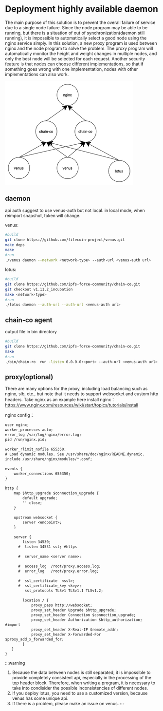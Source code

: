 # Deployment highly available daemon

The main purpose of this solution is to prevent the overall failure of service due to a single node failure. Since the node program may be able to be running, but there is a situation of out of synchronization(daemon still running), it is impossible to automatically select a good node using the nginx service simply. In this solution, a new proxy program is used between nginx and the node program to solve the problem. The proxy program will automatically monitor the height and weight changes in multiple nodes, and only the best node will be selected for each request. Another security feature is that nodes can choose different implementations, so that if something goes wrong with one implementation, nodes with other implementations can also work.

![](https://raw.githubusercontent.com/hunjixin/imgpool/master/chain-co.png)

## daemon

api auth suggest to use venus-auth but not local.  in local mode, when reimport snapshot, token will change.

venus:
```sh
#build
git clone https://github.com/filecoin-project/venus.git
make deps
make
#run
./venus daemon --network <network-type> --auth-url <venus-auth url>
```

lotus:
```sh
#build
git clone https://github.com/ipfs-force-community/chain-co.git
git checkout v1.11.2_incubation
make <network-type>
#run
./lotus daemon --auth-url --auth-url <venus-auth url>
```

## chain-co agent

output file in bin directory
```sh
#build
git clone https://github.com/ipfs-force-community/chain-co.git
make
#run
./bin/chain-ro  run -listen 0.0.0.0:<port> --auth-url <venus-auth url> --node <token:libp2p> --node<token:libp2p>
```

## proxy(optional)

There are many options for the proxy, including load balancing such as nginx, slb, etc., but note that it needs to support websocket and custom http headers. Take nginx as an example here
install nginx： https://www.nginx.com/resources/wiki/start/topics/tutorials/install

nginx config：
```
user nginx;
worker_processes auto;
error_log /var/log/nginx/error.log;
pid /run/nginx.pid;

worker_rlimit_nofile 655350;
# Load dynamic modules. See /usr/share/doc/nginx/README.dynamic.
include /usr/share/nginx/modules/*.conf;

events {
    worker_connections 655350;
}

http {
    map $http_upgrade $connection_upgrade {
        default upgrade;
        '' close;
    }
 
    upstream websocket {
        server <endpoint>;
    }
 
    server {
        listen 34530;
      #  listen 34531 ssl; #https

      #  server_name <server name>;       

      #  access_log  /root/proxy.access.log;
      #  error_log   /root/proxy.error.log;

      #  ssl_certificate  <ssl>;
      #  ssl_certificate_key <key>;
         ssl_protocols TLSv1 TLSv1.1 TLSv1.2;

        location / {
            proxy_pass http://websocket;
            proxy_set_header Upgrade $http_upgrade;
            proxy_set_header Connection $connection_upgrade;
            proxy_set_header Authorization $http_authorization;    #import
            proxy_set_header X-Real-IP $remote_addr;
            proxy_set_header X-Forwarded-For $proxy_add_x_forwarded_for; 
        }
   }
}
```

:::warning
1. Because the data between nodes is still separated, it is impossible to provide completely consistent api, especially in the processing of the top header block. Therefore, when writing a program, it is necessary to take into condisider the possible inconsistencies of different nodes.
2. If you deploy lotus, you need to use a customized version, because venus has some unique api.
3. If there is a problem, please make an issue on venus. 
:::